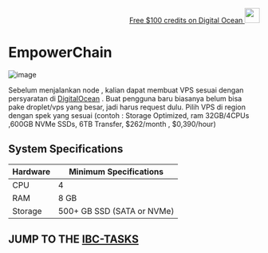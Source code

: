 <p style="font-size:14px" align="right">
<a href="[https://m.do.co/c/17b61545ca3a](https://www.digitalocean.com/?refcode=3e669f831302&utm_campaign=Referral_Invite&utm_medium=Referral_Program&utm_source=badge)" target="_blank">Free $100 credits on Digital Ocean <img src="https://user-images.githubusercontent.com/50621007/183284313-adf81164-6db4-4284-9ea0-bcb841936350.png" width="30"/></a>

# EmpowerChain

![image](https://github.com/hubofvalley/Testnet-Guides/assets/100946299/7385a94c-ab7e-4139-a253-f8e0f205d21a)


Sebelum menjalankan node , kalian dapat membuat VPS sesuai dengan persyaratan di [DigitalOcean](https://www.digitalocean.com/?refcode=3e669f831302&utm_campaign=Referral_Invite&utm_medium=Referral_Program&utm_source=badge) . Buat pengguna baru biasanya belum bisa pake droplet/vps yang besar, jadi harus request dulu. Pilih VPS di region dengan spek yang sesuai (contoh : Storage Optimized, ram 32GB/4CPUs ,600GB NVMe SSDs, 6TB Transfer, $262/month , $0,390/hour)

## System Specifications
| Hardware | Minimum Specifications  | 
| ------------ | ------------ |
| CPU |	4 |
| RAM	| 8 GB |
| Storage	| 500+ GB SSD (SATA or NVMe) |

## JUMP TO THE [IBC-TASKS](https://github.com/hubofvalley/Testnet-Guides/blob/main/EmpowerChain-Incentivised-Testnet-Guides%20/IBC%20TASKS.md)
